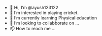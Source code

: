 - 👋 Hi, I’m @ayush123122
- 👀 I’m interested in playing cricket.
- 🌱 I’m currently learning Physical education
- 💞️ I’m looking to collabborate on ...
- 📫 How to reach me ...

<!---
ayush123122/ayush123122 is a ✨ special ✨ repository because its `README.md` (this file) appears on your GitHub profile.
You can click the Preview link to take a look at your changes.
--->

